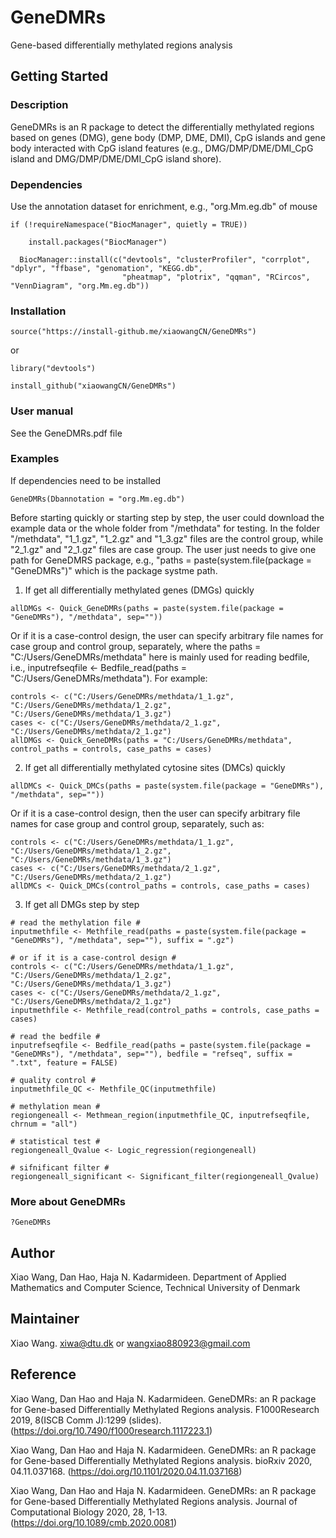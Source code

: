 # GeneDMRs

Gene-based differentially methylated regions analysis

## Getting Started

### Description

GeneDMRs is an R package to detect the differentially methylated regions based on genes (DMG), gene body (DMP, DME, DMI), CpG islands and gene body interacted with CpG island features (e.g., DMG/DMP/DME/DMI_CpG island and DMG/DMP/DME/DMI_CpG island shore). 

### Dependencies

Use the annotation dataset for enrichment, e.g., "org.Mm.eg.db" of mouse

```
if (!requireNamespace("BiocManager", quietly = TRUE))

    install.packages("BiocManager")
    
  BiocManager::install(c("devtools", "clusterProfiler", "corrplot", "dplyr", "ffbase", "genomation", "KEGG.db", 
                         "pheatmap", "plotrix", "qqman", "RCircos", "VennDiagram", "org.Mm.eg.db"))
```

### Installation

```
source("https://install-github.me/xiaowangCN/GeneDMRs")
```

or

```
library("devtools")

install_github("xiaowangCN/GeneDMRs")
```

### User manual

See the GeneDMRs.pdf file

### Examples

If dependencies need to be installed

```
GeneDMRs(Dbannotation = "org.Mm.eg.db")
```

Before starting quickly or starting step by step, the user could download the example data or the whole folder from "/methdata" for testing. In the folder "/methdata", "1_1.gz", "1_2.gz" and "1_3.gz" files are the control group, while "2_1.gz" and "2_1.gz" files are case group. The user just needs to give one path for GeneDMRS package, e.g., "paths = paste(system.file(package = "GeneDMRs")" which is the package systme path.

1. If get all differentially methylated genes (DMGs) quickly

```
allDMGs <- Quick_GeneDMRs(paths = paste(system.file(package = "GeneDMRs"), "/methdata", sep=""))
```

Or if it is a case-control design, the user can specify arbitrary file names for case group and control group, separately, where the paths = "C:/Users/GeneDMRs/methdata" here is mainly used for reading bedfile, i.e., inputrefseqfile <- Bedfile_read(paths = "C:/Users/GeneDMRs/methdata"). For example:

```
controls <- c("C:/Users/GeneDMRs/methdata/1_1.gz", "C:/Users/GeneDMRs/methdata/1_2.gz", "C:/Users/GeneDMRs/methdata/1_3.gz")
cases <- c("C:/Users/GeneDMRs/methdata/2_1.gz", "C:/Users/GeneDMRs/methdata/2_1.gz")
allDMGs <- Quick_GeneDMRs(paths = "C:/Users/GeneDMRs/methdata", control_paths = controls, case_paths = cases)
```

2. If get all differentially methylated cytosine sites (DMCs) quickly

```
allDMCs <- Quick_DMCs(paths = paste(system.file(package = "GeneDMRs"), "/methdata", sep=""))
```

Or if it is a case-control design, then the user can specify arbitrary file names for case group and control group, separately, such as:

```
controls <- c("C:/Users/GeneDMRs/methdata/1_1.gz", "C:/Users/GeneDMRs/methdata/1_2.gz", "C:/Users/GeneDMRs/methdata/1_3.gz")
cases <- c("C:/Users/GeneDMRs/methdata/2_1.gz", "C:/Users/GeneDMRs/methdata/2_1.gz")
allDMCs <- Quick_DMCs(control_paths = controls, case_paths = cases)
```

3. If get all DMGs step by step

```
# read the methylation file #
inputmethfile <- Methfile_read(paths = paste(system.file(package = "GeneDMRs"), "/methdata", sep=""), suffix = ".gz")

# or if it is a case-control design #
controls <- c("C:/Users/GeneDMRs/methdata/1_1.gz", "C:/Users/GeneDMRs/methdata/1_2.gz", "C:/Users/GeneDMRs/methdata/1_3.gz")
cases <- c("C:/Users/GeneDMRs/methdata/2_1.gz", "C:/Users/GeneDMRs/methdata/2_1.gz")
inputmethfile <- Methfile_read(control_paths = controls, case_paths = cases)

# read the bedfile #
inputrefseqfile <- Bedfile_read(paths = paste(system.file(package = "GeneDMRs"), "/methdata", sep=""), bedfile = "refseq", suffix = ".txt", feature = FALSE)
  
# quality control #
inputmethfile_QC <- Methfile_QC(inputmethfile)
  
# methylation mean #
regiongeneall <- Methmean_region(inputmethfile_QC, inputrefseqfile, chrnum = "all")
  
# statistical test #
regiongeneall_Qvalue <- Logic_regression(regiongeneall)
  
# sifnificant filter #
regiongeneall_significant <- Significant_filter(regiongeneall_Qvalue)
```

### More about GeneDMRs

```
?GeneDMRs
```

## Author

Xiao Wang, Dan Hao, Haja N. Kadarmideen. Department of Applied Mathematics and Computer Science, Technical University of Denmark

## Maintainer

Xiao Wang. <xiwa@dtu.dk> or <wangxiao880923@gmail.com>

## Reference

Xiao Wang, Dan Hao and Haja N. Kadarmideen. GeneDMRs: an R package for Gene-based Differentially Methylated Regions analysis. F1000Research 2019, 8(ISCB Comm J):1299 (slides). (https://doi.org/10.7490/f1000research.1117223.1)

Xiao Wang, Dan Hao and Haja N. Kadarmideen. GeneDMRs: an R package for Gene-based Differentially Methylated Regions analysis. bioRxiv 2020, 04.11.037168. (https://doi.org/10.1101/2020.04.11.037168)

Xiao Wang, Dan Hao and Haja N. Kadarmideen. GeneDMRs: an R package for Gene-based Differentially Methylated Regions analysis. Journal of Computational Biology 2020, 28, 1-13. (https://doi.org/10.1089/cmb.2020.0081)
